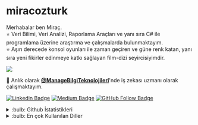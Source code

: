 # miracozturk
Merhabalar ben Miraç.
</br>
:star: Veri Bilimi, Veri Analizi, Raporlama Araçları ve yanı sıra C# ile programlama üzerine araştırma ve çalışmalarda bulunmaktayım.
</br>
:star: Aşırı derecede konsol oyunları ile zaman geçiren ve güne renk katan, yanı sıra yeni fikirler edinmeye katkı sağlayan film-dizi seyircisiyimdir.

<img src="https://github.com/miracozturk17/miracozturk/blob/main/images/imitation_game.gif">

🔭 Anlık olarak **[@ManageBilgiTeknolojileri](https://www.manage.com.tr/)**'nde iş zekası uzmanı olarak çalışmaktayım.

[![Linkedin Badge](https://img.shields.io/badge/-Linkedin-blue?style=flat&logo=Linkedin&logoColor=white&link=https://www.linkedin.com/in/mira%C3%A7-%C3%B6zt%C3%BCrk-b54268142/)](https://www.linkedin.com/in/mira%C3%A7-%C3%B6zt%C3%BCrk-b54268142/)
[![Medium Badge](https://img.shields.io/badge/-Medium-black?style=flat&logo=Medium&logoColor=white&link=https://medium.com/@mirac-ozturk-sd)](https://medium.com/@mirac-ozturk-sd)
[![GitHub Follow Badge](https://img.shields.io/github/followers/miracozturk17?label=follow&style=social)](https://github.com/miracozturk17)


<details>
<summary>:bulb: Github İstatistikleri</summary>
<img src="https://github-readme-stats.vercel.app/api?username=miracozturk17&show_icons=true&theme=nord">
</details>

<details>
<summary>:bulb: En çok Kullanılan Diller</summary>
<img src="https://github-readme-stats.vercel.app/api/top-langs/?username=miracozturk17&langs_count=8&layout=compact">
</details>
